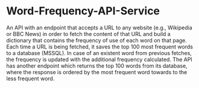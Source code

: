 # Word-Frequency-API-Service
An API with an endpoint that accepts a URL to any website (e.g., Wikipedia or BBC News) in order to fetch the content of that URL and build a dictionary that contains the frequency of use of each word on that page. Each time a URL is being fetched, it saves the top 100 most frequent words to a database (MSSQL). In case of an existent word from previous fetches, the frequency is updated with the additional frequency calculated. The API has another endpoint which returns the top 100 words from its database, where the response is ordered by the most frequent word towards to the less frequent word.
